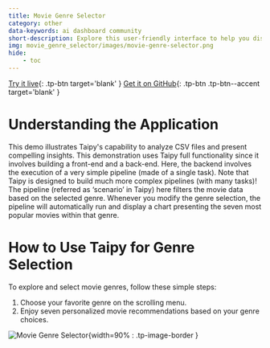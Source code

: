 ```yaml
---
title: Movie Genre Selector
category: other
data-keywords: ai dashboard community
short-description: Explore this user-friendly interface to help you discover movies from your favorite movie genres.
img: movie_genre_selector/images/movie-genre-selector.png
hide:
    - toc
---
```

[Try it live](https://demo-movie-genre.taipy.cloud/){: .tp-btn target='blank' }
[Get it on GitHub](https://github.com/Avaiga/demo-movie-genre){: .tp-btn .tp-btn--accent target='blank' }

# Understanding the Application

This demo illustrates Taipy's capability to analyze CSV files
and present compelling insights. This demonstration uses Taipy
full functionality since it involves building a front-end and a
back-end. Here, the backend involves the execution of a very simple
pipeline (made of a single task). Note that Taipy is designed to build
much more complex pipelines (with many tasks)!
The pipeline (referred as ‘scenario’ in Taipy) here filters the movie
data based on the selected genre. Whenever you modify the genre selection,
the pipeline will automatically run and display a chart presenting the seven
most popular movies within that genre.

# How to Use Taipy for Genre Selection

To explore and select movie genres, follow these simple steps:

1. Choose your favorite genre on the scrolling menu.
2. Enjoy seven personalized movie recommendations based on your genre choices.

![Movie Genre Selector](images/movie-genre-selector.png){width=90% : .tp-image-border }
